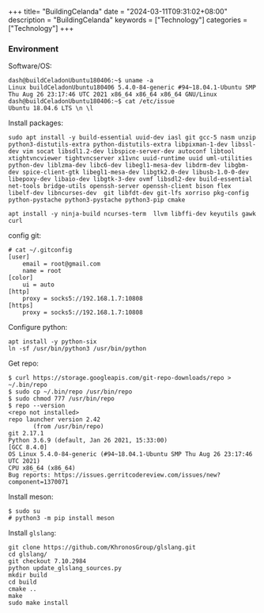 +++
title= "BuildingCelanda"
date = "2024-03-11T09:31:02+08:00"
description = "BuildingCelanda"
keywords = ["Technology"]
categories = ["Technology"]
+++
### Environment
Software/OS:    

```
dash@buildCeladonUbuntu180406:~$ uname -a
Linux buildCeladonUbuntu180406 5.4.0-84-generic #94~18.04.1-Ubuntu SMP Thu Aug 26 23:17:46 UTC 2021 x86_64 x86_64 x86_64 GNU/Linux
dash@buildCeladonUbuntu180406:~$ cat /etc/issue
Ubuntu 18.04.6 LTS \n \l
```
Install packages:    

```
sudo apt install -y build-essential uuid-dev iasl git gcc-5 nasm unzip python3-distutils-extra python-distutils-extra libpixman-1-dev libssl-dev vim socat libsdl1.2-dev libspice-server-dev autoconf libtool xtightvncviewer tightvncserver x11vnc uuid-runtime uuid uml-utilities python-dev liblzma-dev libc6-dev libegl1-mesa-dev libdrm-dev libgbm-dev spice-client-gtk libegl1-mesa-dev libgtk2.0-dev libusb-1.0-0-dev libepoxy-dev libaio-dev libgtk-3-dev ovmf libsdl2-dev build-essential net-tools bridge-utils openssh-server openssh-client bison flex libelf-dev libncurses-dev  git libfdt-dev git-lfs xorriso pkg-config python-pystache python3-pystache python3-pip cmake

apt install -y ninja-build ncurses-term  llvm libffi-dev keyutils gawk curl
```
config git:     

```
# cat ~/.gitconfig 
[user]
	email = root@gmail.com
	name = root
[color]
	ui = auto
[http]
	proxy = socks5://192.168.1.7:10808
[https]
	proxy = socks5://192.168.1.7:10808
```
Configure python:    

```
apt install -y python-six
ln -sf /usr/bin/python3 /usr/bin/python
```
Get repo:     

```
$ curl https://storage.googleapis.com/git-repo-downloads/repo > ~/.bin/repo
$ sudo cp ~/.bin/repo /usr/bin/repo
$ sudo chmod 777 /usr/bin/repo
$ repo --version
<repo not installed>
repo launcher version 2.42
       (from /usr/bin/repo)
git 2.17.1
Python 3.6.9 (default, Jan 26 2021, 15:33:00) 
[GCC 8.4.0]
OS Linux 5.4.0-84-generic (#94~18.04.1-Ubuntu SMP Thu Aug 26 23:17:46 UTC 2021)
CPU x86_64 (x86_64)
Bug reports: https://issues.gerritcodereview.com/issues/new?component=1370071
```
Install meson:    

```
$ sudo su
# python3 -m pip install meson
```
Install `glslang`:      

```
git clone https://github.com/KhronosGroup/glslang.git
cd glslang/
git checkout 7.10.2984
python update_glslang_sources.py 
mkdir build
cd build
cmake ..
make
sudo make install
```
